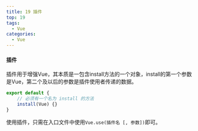 ```yaml
---
title: 19 插件
top: 19
tags:
  - Vue
categories:
  - Vue
---
```


<h4>插件</h4>

插件用于增强Vue，其本质是一包含install方法的一个对象，install的第一个参数是Vue，第二个及以后的参数是插件使用者传递的数据。

```js
export default {
    // 必须有一个名为 install 的方法
    install(Vue) {}
}
```

使用插件，只需在入口文件中使用`Vue.use(插件名 [, 参数])`即可。

